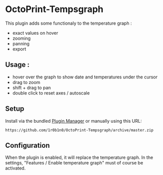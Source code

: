 # OctoPrint-Tempsgraph

This plugin adds some functionaly to the temperature graph :
* exact values on hover
* zooming
* panning
* export

## Usage :
* hover over the graph to show date and temperatures under the cursor
* drag to zoom
* shift + drag to pan
* double click to reset axes / autoscale

## Setup

Install via the bundled [Plugin Manager](https://github.com/foosel/OctoPrint/wiki/Plugin:-Plugin-Manager)
or manually using this URL:

    https://github.com/1r0b1n0/OctoPrint-Tempsgraph/archive/master.zip

## Configuration

When the plugin is enabled, it will replace the temperature graph.
In the settings, "Features / Enable temperature graph" must of course be activated.
